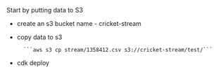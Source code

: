 Start by putting data to S3
- create an s3 bucket name - cricket-stream
- copy data to s3 

        ```aws s3 cp stream/1358412.csv s3://cricket-stream/test/```
- cdk deploy
